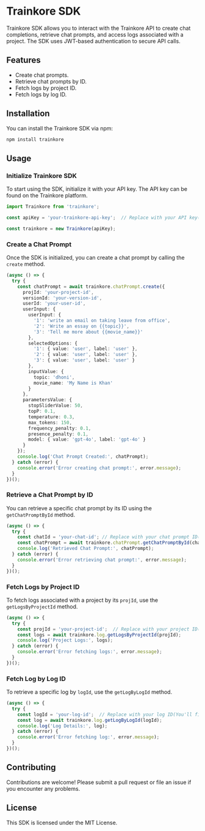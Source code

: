 
# Trainkore SDK

Trainkore SDK allows you to interact with the Trainkore API to create chat completions, retrieve chat prompts, and access logs associated with a project. The SDK uses JWT-based authentication to secure API calls.

## Features

- Create chat prompts.
- Retrieve chat prompts by ID.
- Fetch logs by project ID.
- Fetch logs by log ID.

## Installation

You can install the Trainkore SDK via npm:

```bash
npm install trainkore
```

## Usage

### Initialize Trainkore SDK

To start using the SDK, initialize it with your API key. The API key can be found on the Trainkore platform.

```typescript
import Trainkore from 'trainkore';

const apiKey = 'your-trainkore-api-key';  // Replace with your API key(Settings page)

const trainkore = new Trainkore(apiKey);
```

### Create a Chat Prompt

Once the SDK is initialized, you can create a chat prompt by calling the `create` method.

```typescript
(async () => {
  try {
    const chatPrompt = await trainkore.chatPrompt.create({
      projId: 'your-project-id',
      versionId: 'your-version-id',
      userId: 'your-user-id',
      userInput: {
        userInput: {
          '1': 'write an email on taking leave from office',
          '2': 'Write an essay on {{topic}}',
          '3': 'Tell me more about {{movie_name}}'
        },
        selectedOptions: {
          '1': { value: 'user', label: 'user' },
          '2': { value: 'user', label: 'user' },
          '3': { value: 'user', label: 'user' }
        },
        inputValue: {
          topic: 'dhoni',
          movie_name: 'My Name is Khan'
        }
      },
      parametersValue: {
        stopSliderValue: 50,
        topP: 0.1,
        temperature: 0.3,
        max_tokens: 150,
        frequency_penalty: 0.1,
        presence_penalty: 0.1,
        model: { value: 'gpt-4o', label: 'gpt-4o' }
      }
    });
    console.log('Chat Prompt Created:', chatPrompt);
  } catch (error) {
    console.error('Error creating chat prompt:', error.message);
  }
})();
```

### Retrieve a Chat Prompt by ID

You can retrieve a specific chat prompt by its ID using the `getChatPromptById` method.

```typescript
(async () => {
  try {
    const chatId = 'your-chat-id'; // Replace with your chat prompt ID(You'll find in app)
    const chatPrompt = await trainkore.chatPrompt.getChatPromptById(chatId);
    console.log('Retrieved Chat Prompt:', chatPrompt);
  } catch (error) {
    console.error('Error retrieving chat prompt:', error.message);
  }
})();
```

### Fetch Logs by Project ID

To fetch logs associated with a project by its `projId`, use the `getLogsByProjectId` method.

```typescript
(async () => {
  try {
    const projId = 'your-project-id';  // Replace with your project ID("You'll find in app")
    const logs = await trainkore.log.getLogsByProjectId(projId);
    console.log('Project Logs:', logs);
  } catch (error) {
    console.error('Error fetching logs:', error.message);
  }
})();
```

### Fetch Log by Log ID

To retrieve a specific log by `logId`, use the `getLogByLogId` method.

```typescript
(async () => {
  try {
    const logId = 'your-log-id';  // Replace with your log ID(You'll find in app)
    const log = await trainkore.log.getLogByLogId(logId);
    console.log('Log Details:', log);
  } catch (error) {
    console.error('Error fetching log:', error.message);
  }
})();
```

## Contributing

Contributions are welcome! Please submit a pull request or file an issue if you encounter any problems.

## License

This SDK is licensed under the MIT License.
